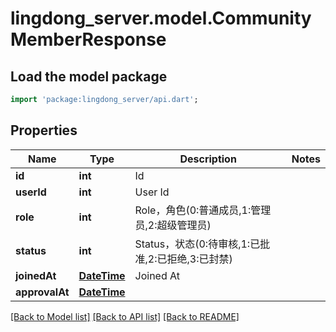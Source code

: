 # lingdong_server.model.CommunityMemberResponse

## Load the model package
```dart
import 'package:lingdong_server/api.dart';
```

## Properties
Name | Type | Description | Notes
------------ | ------------- | ------------- | -------------
**id** | **int** | Id | 
**userId** | **int** | User Id | 
**role** | **int** | Role，角色(0:普通成员,1:管理员,2:超级管理员) | 
**status** | **int** | Status，状态(0:待审核,1:已批准,2:已拒绝,3:已封禁) | 
**joinedAt** | [**DateTime**](DateTime.md) | Joined At | 
**approvalAt** | [**DateTime**](DateTime.md) |  | 

[[Back to Model list]](../README.md#documentation-for-models) [[Back to API list]](../README.md#documentation-for-api-endpoints) [[Back to README]](../README.md)


